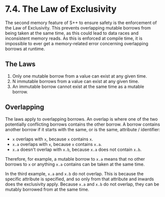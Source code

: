 # 7.4. The Law of Exclusivity
The second memory feature of S++ to ensure safety is the enforcement of the Law of Exclusivity. This prevents 
overlapping mutable borrows from being taken at the same time, as this could lead to data races and inconsistent 
memory reads. As this is enforced at compile time, it is impossible to ever get a memory-related error concerning 
overlapping borrows at runtime.

## The Laws
1. Only one mutable borrow from a value can exist at any given time.
2. N immutable borrows from a value can exist at any given time.
3. An immutable borrow cannot exist at the same time as a mutable borrow.

## Overlapping
The laws apply to overlapping borrows. An overlap is where one of the two potentially conflicting borrows contains 
the other borrow. A borrow contains another borrow if it starts with the same, or is the same, attribute / 
identifier:
- `x` overlaps with `x`, because `x` contains `x`.
- `x.a` overlaps with `x`, because `x` contains `x.a`.
- `x.a` doesn't overlap with `x.b`, because `x.a` does not contain `x.b`.

Therefore, for example, a mutable borrow to `x.a` means that no other borrows to `x` or anything `x.a` contains can 
be taken at the same time.

In the third example, `x.a` and `x.b` do not overlap. This is because the specific attribute is specified, and so only 
from that attribute and inwards does the exclusivity apply. Because `x.a` and `x.b` do not overlap, they can be 
mutably borrowed from at the same time.